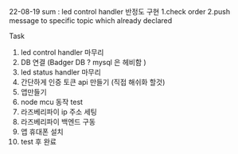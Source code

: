 22-08-19
sum : led control handler 반정도 구현
1.check order
2.push message to specific topic which already declared

Task

1. led control handler 마무리
2. DB 연결 (Badger DB ? mysql 은 헤비함 )
3. led status handler 마무리
4. 간단하게 인증 토큰 api 만들기 (직접 해쉬화 할것)
5. 앱만들기
6. node mcu 동작 test
7. 라즈베리파이 ip 주소 세팅
8. 라즈베리파이 백엔드 구동
9. 앱 휴대폰 설치
10. test 후 완료 